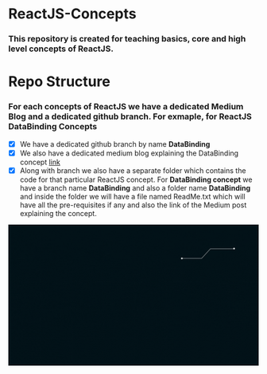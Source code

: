 # ReactJS-Concepts

<h3>
  <p>
    This repository is created for teaching basics, core and high level concepts of ReactJS.
  </p>
</h3>
<h1>Repo Structure</h1>
<h3>
  <p>
    For each concepts of ReactJS we have a dedicated Medium Blog and a dedicated github branch.
    For exmaple, for <b>ReactJS DataBinding Concepts</b>
  </p>
</h3>

- [x] We have a dedicated github branch by name <b>DataBinding</b> 
- [x] We also have a dedicated medium blog explaining the DataBinding concept [link](https://medium.com/@ashikthulungrai7/learning-reactjs-two-way-data-binding-5c5ce1ab9b3d)
- [x] Along with branch we also have a separate folder which contains the code for that particular ReactJS concept. For <b>DataBinding concept</b> we have a branch name <b>DataBinding</b> and also a folder name <b>DataBinding</b> and inside the folder we will have a file named ReadMe.txt which will have all the pre-requisites if any and also the link of the Medium post explaining the concept.

<img src="https://github.com/ReactJS-Concepts/ReactJS-Concepts/blob/DataBinding/reactjs-concepts/src/Resources/Images/LearnReact.gif" />
